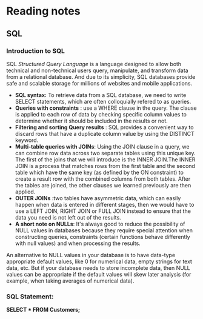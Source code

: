 # Reading notes
## SQL 
### Introduction to SQL
SQL *Structured Query Language* is a language designed to allow both technical and non-technical users query, manipulate, and transform data from a relational database. And due to its simplicity, SQL databases provide safe and scalable storage for millions of websites and mobile applications.
* **SQL syntax:** To retrieve data from a SQL database, we need to write SELECT statements, which are often colloquially refered to as queries.
* **Queries with constraints** : use a WHERE clause in the query. The clause is applied to each row of data by checking specific column values to determine whether it should be included in the results or not.
* **Filtering and sorting Query results** : SQL provides a convenient way to discard rows that have a duplicate column value by using the DISTINCT keyword.
* **Multi-table queries with JOINs**: Using the JOIN clause in a query, we can combine row data across two separate tables using this unique key. The first of the joins that we will introduce is the INNER JOIN.The INNER JOIN is a process that matches rows from the first table and the second table which have the same key (as defined by the ON constraint) to create a result row with the combined columns from both tables. After the tables are joined, the other clauses we learned previously are then applied.
* **OUTER JOINs** :two tables have asymmetric data, which can easily happen when data is entered in different stages, then we would have to use a LEFT JOIN, RIGHT JOIN or FULL JOIN instead to ensure that the data you need is not left out of the results.
* **A short note on NULLs**: It's always good to reduce the possibility of NULL values in databases because they require special attention when constructing queries, constraints (certain functions behave differently with null values) and when processing the results.

An alternative to NULL values in your database is to have data-type appropriate default values, like 0 for numerical data, empty strings for text data, etc. But if your database needs to store incomplete data, then NULL values can be appropriate if the default values will skew later analysis (for example, when taking averages of numerical data).


### SQL Statement:
**SELECT * FROM Customers;**